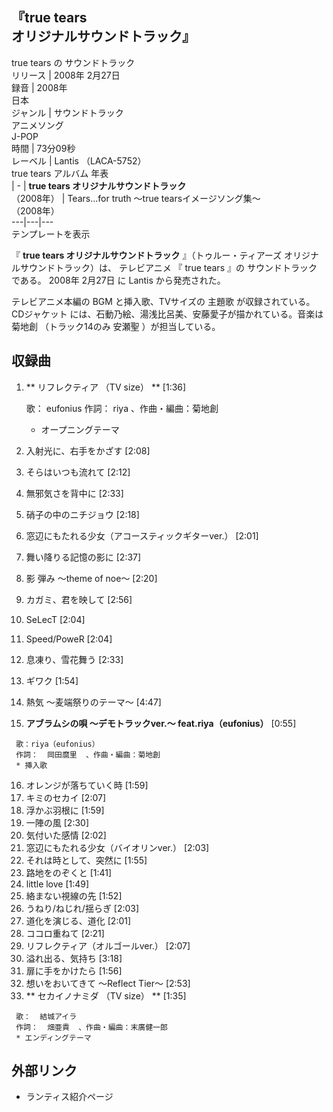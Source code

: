 『true tears  
オリジナルサウンドトラック』  
---  
true tears  の  サウンドトラック  
リリース  |  2008年  2月27日   
録音  |  2008年   
日本  
ジャンル  |  サウンドトラック    
アニメソング  
J-POP  
時間  |  73分09秒   
レーベル  |  Lantis  （LACA-5752）   
true tears  アルバム 年表  
|  \-  |  **true tears オリジナルサウンドトラック**   
（2008年）  |  Tears...for truth 〜true tearsイメージソング集〜    
（2008年）  
---|---|---  
テンプレートを表示  
  
『 **true tears オリジナルサウンドトラック** 』（トゥルー・ティアーズ オリジナルサウンドトラック）は、  テレビアニメ  『  true
tears  』の  サウンドトラック  である。  2008年  2月27日  に  Lantis  から発売された。

テレビアニメ本編の  BGM  と挿入歌、TVサイズの  主題歌  が収録されている。  CDジャケット
には、石動乃絵、湯浅比呂美、安藤愛子が描かれている。音楽は  菊地創  （トラック14のみ  安瀬聖  ）が担当している。

##  収録曲



  1. ** リフレクティア  （TV size） ** [1:36] 

     歌：  eufonius 
     作詞：  riya  、作曲・編曲：菊地創 
     * オープニングテーマ 
  2. 入射光に、右手をかざす [2:08] 
  3. そらはいつも流れて [2:12] 
  4. 無邪気さを背中に [2:33] 
  5. 硝子の中のニチジョウ [2:18] 
  6. 窓辺にもたれる少女（アコースティックギターver.） [2:01] 
  7. 舞い降りる記憶の影に [2:37] 
  8. 影 弾み 〜theme of noe〜 [2:20] 
  9. カガミ、君を映して [2:56] 
  10. SeLecT [2:04] 
  11. Speed/PoweR [2:04] 
  12. 息凍り、雪花舞う [2:33] 
  13. ギワク [1:54] 
  14. 熱気 〜麦端祭りのテーマ〜 [4:47] 
  15. **アブラムシの唄 〜デモトラックver.〜 feat.riya（eufonius）** [0:55] 

     歌：riya（eufonius） 
     作詞：  岡田麿里  、作曲・編曲：菊地創 
     * 挿入歌 
  16. オレンジが落ちていく時 [1:59] 
  17. キミのセカイ [2:07] 
  18. 浮かぶ羽根に [1:59] 
  19. 一陣の風 [2:30] 
  20. 気付いた感情 [2:02] 
  21. 窓辺にもたれる少女（バイオリンver.） [2:03] 
  22. それは時として、突然に [1:55] 
  23. 路地をのぞくと [1:41] 
  24. little love [1:49] 
  25. 絡まない視線の先 [1:52] 
  26. うねり/ねじれ/揺らぎ [2:03] 
  27. 道化を演じる、道化 [2:01] 
  28. ココロ重ねて [2:21] 
  29. リフレクティア（オルゴールver.） [2:07] 
  30. 溢れ出る、気持ち [3:18] 
  31. 扉に手をかけたら [1:56] 
  32. 想いをおいてきて 〜Reflect Tier〜 [2:53] 
  33. ** セカイノナミダ  （TV size） ** [1:35] 

     歌：  結城アイラ 
     作詞：  畑亜貴  、作曲・編曲：末廣健一郎 
     * エンディングテーマ 

##  外部リンク



  * ランティス紹介ページ 

